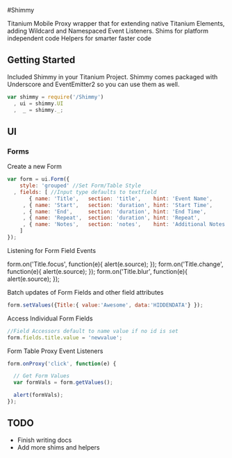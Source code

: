 #Shimmy

Titanium Mobile Proxy wrapper that for extending native Titanium Elements, adding Wildcard and Namespaced Event Listeners.
Shims for platform independent code
Helpers for smarter faster code

## Getting Started

Included Shimmy in your Titanium Project. Shimmy comes packaged with Underscore and EventEmitter2 so you can use them as well.

```javascript
var shimmy = require('/Shimmy')
  , ui = shimmy.UI
  ,  _ = shimmy._;
```

## UI

### Forms

Create a new Form

```javascript
var form = ui.Form({
    style: 'grouped' //Set Form/Table Style
  , fields: [ //Input type defaults to textfield
       { name: 'Title',   section: 'title',    hint: 'Event Name',        value: '', id:'title' }
     , { name: 'Start',   section: 'duration', hint: 'Start Time',        value: '' }
     , { name: 'End',     section: 'duration', hint: 'End Time',          value: '' }
     , { name: 'Repeat',  section: 'duration', hint: 'Repeat',            value: '' }
     , { name: 'Notes',   section: 'notes',    hint: 'Additional Notes',  value: '', type:'textarea' }
    ]
});
```

Listening for Form Field Events

form.on('Title.focus', function(e){ alert(e.source); });
form.on('Title.change', function(e){ alert(e.source); });
form.on('Title.blur', function(e){ alert(e.source); });

Batch updates of Form Fields and other field attributes

```javascript
form.setValues({Title:{ value:'Awesome', data:'HIDDENDATA'} });
```

Access Individual Form Fields

```javascript
//Field Accessors default to name value if no id is set
form.fields.title.value = 'newvalue';
```

Form Table Proxy Event Listeners

```javascript
form.onProxy('click', function(e) {

  // Get Form Values
  var formVals = form.getValues();

  alert(formVals);
});
```

## TODO

- Finish writing docs
- Add more shims and helpers